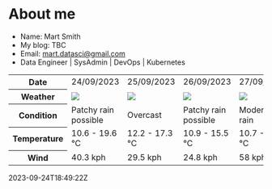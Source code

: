 # About me

- Name: Mart Smith
- My blog: TBC
- Email: [mart.datasci@gmail.com](mailto:mart.datasci6@gmail.com)
- Data Engineer | SysAdmin | DevOps | Kubernetes


<table>
    <tr>
        <th>Date</th>
        <td>24/09/2023</td><td>25/09/2023</td><td>26/09/2023</td><td>27/09/2023</td><td>28/09/2023</td><td>29/09/2023</td><td>30/09/2023</td>
    </tr>
    <tr>
        <th>Weather</th>
        <td><img src="https://cdn.weatherapi.com/weather/64x64/day/176.png"/></td><td><img src="https://cdn.weatherapi.com/weather/64x64/day/122.png"/></td><td><img src="https://cdn.weatherapi.com/weather/64x64/day/176.png"/></td><td><img src="https://cdn.weatherapi.com/weather/64x64/day/302.png"/></td><td><img src="https://cdn.weatherapi.com/weather/64x64/day/176.png"/></td><td><img src="https://cdn.weatherapi.com/weather/64x64/day/116.png"/></td><td><img src="https://cdn.weatherapi.com/weather/64x64/day/113.png"/></td>
    </tr>
    <tr>
        <th>Condition</th>
        <td width="200px">Patchy rain possible</td><td width="200px">Overcast</td><td width="200px">Patchy rain possible</td><td width="200px">Moderate rain</td><td width="200px">Patchy rain possible</td><td width="200px">Partly cloudy</td><td width="200px">Sunny</td>
    </tr>
    <tr>
        <th>Temperature</th>
        <td>10.6 -  19.6 °C</td><td>12.2 -  17.3 °C</td><td>10.9 -  15.5 °C</td><td>10.7 -  14.7 °C</td><td>9.2 -  16.3 °C</td><td>11 -  15.4 °C</td><td>9.1 -  16.7 °C</td>
    </tr>
    <tr>
        <th>Wind</th>
        <td>40.3 kph</td><td>29.5 kph</td><td>24.8 kph</td><td>58 kph</td><td>26.6 kph</td><td>26.3 kph</td><td>13 kph</td>
    </tr>
</table>


2023-09-24T18:49:22Z


